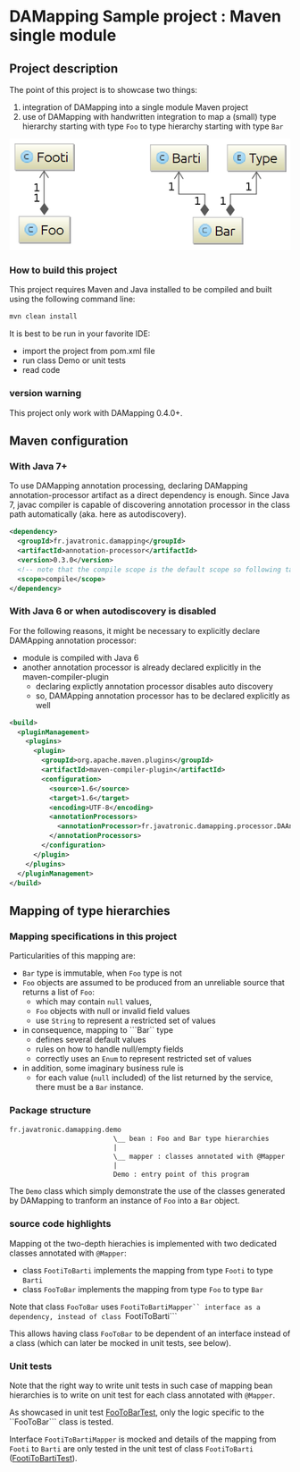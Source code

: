 DAMapping Sample project : Maven single module
==============================================

## Project description

The point of this project is to showcase two things:

1. integration of DAMapping into a single module Maven project
2. use of DAMapping with handwritten integration to map a (small) type hierarchy starting with type ```Foo``` to type hierarchy starting with type ```Bar```

![Class diagram of Foo and Bar bean trees](readme_resources/Foo_Bar_class_diagram.png)

### How to build this project

This project requires Maven and Java installed to be compiled and built using the following command line:

```sh
mvn clean install
```

It is best to be run in your favorite IDE:

* import the project from pom.xml file
* run class Demo or unit tests
* read code

### version warning

This project only work with DAMapping 0.4.0+.

## Maven configuration

### With Java 7+

To use DAMapping annotation processing, declaring DAMapping annotation-processor artifact as a direct dependency is enough.
Since Java 7, javac compiler is capable of discovering annotation processor in the class path automatically (aka. here as autodiscovery).

```xml
<dependency>
  <groupId>fr.javatronic.damapping</groupId>
  <artifactId>annotation-processor</artifactId>
  <version>0.3.0</version>
  <!-- note that the compile scope is the default scope so following tag is optionnal -->
  <scope>compile</scope>
</dependency>
```

### With Java 6 or when autodiscovery is disabled

For the following reasons, it might be necessary to explicitly declare DAMApping annotation processor:
* module is compiled with Java 6
* another annotation processor is already declared explicitly in the maven-compiler-plugin
    - declaring explictly annotation processor disables auto discovery
    - so, DAMApping annotation processor has to be declared explicitly as well

```xml
<build>
  <pluginManagement>
    <plugins>
      <plugin>
        <groupId>org.apache.maven.plugins</groupId>
        <artifactId>maven-compiler-plugin</artifactId>
        <configuration>
          <source>1.6</source>
          <target>1.6</target>
          <encoding>UTF-8</encoding>
          <annotationProcessors>
            <annotationProcessor>fr.javatronic.damapping.processor.DAAnnotationProcessor</annotationProcessor>
          </annotationProcessors>
        </configuration>
      </plugin>
    </plugins>
  </pluginManagement>
</build>
```

## Mapping of type hierarchies

### Mapping specifications in this project

Particularities of this mapping are:

* ```Bar``` type is immutable, when ```Foo``` type is not
* ```Foo``` objects are assumed to be produced from an unreliable source that returns a list of ```Foo```:
    * which may contain ```null``` values,
    * ```Foo``` objects with null or invalid field values
    * use ```String``` to represent a restricted set of values
* in consequence, mapping to ```Bar`` type
    * defines several default values
    * rules on how to handle null/empty fields
    * correctly uses an ```Enum``` to represent restricted set of values
* in addition, some imaginary business rule is
    * for each value (```null``` included) of the list returned by the service, there must be a ```Bar``` instance.

### Package structure

```
fr.javatronic.damapping.demo
                          \__ bean : Foo and Bar type hierarchies
                          |
                          \__ mapper : classes annotated with @Mapper
                          |
                          Demo : entry point of this program
```

The ```Demo``` class which simply demonstrate the use of the classes generated by DAMapping to tranform an instance of
```Foo``` into a ```Bar``` object.

### source code highlights

Mapping ot the two-depth hierachies is implemented with two dedicated classes annotated with ```@Mapper```:

* class ```FootiToBarti``` implements the mapping from type ```Footi``` to type ```Barti```
* class ```FooToBar``` implements the mapping from type ```Foo``` to type ```Bar```

Note that class ```FooToBar``` uses ```FootiToBartiMapper`` interface as a dependency, instead of class ```FootiToBarti```

This allows having class ```FooToBar``` to be dependent of an interface instead of a class (which can later be mocked in unit tests, see below).

### Unit tests

Note that the right way to write unit tests in such case of mapping bean hierarchies is to write on unit test for each
class annotated with ```@Mapper```.

As showcased in unit test [FooToBarTest](src/test/java/fr/javatronic/damapping/demo/mapper/FooToBarTest.java), only the
logic specific to the ``FooToBar``` class is tested.

Interface ```FootiToBartiMapper``` is mocked and details of the mapping from ```Footi``` to ```Barti``` are only tested
in the unit test of class ```FootiToBarti``` ([FootiToBartiTest](src/test/java/fr/javatronic/damapping/demo/mapper/FootiToBartiTest.java)).
